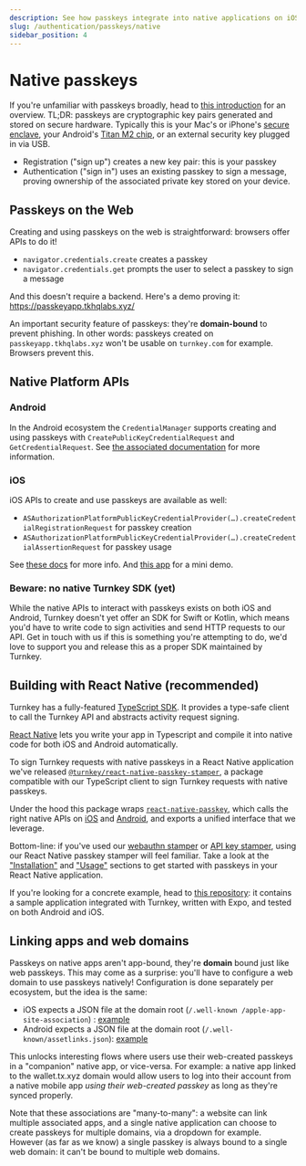 ```yaml
---
description: See how passkeys integrate into native applications on iOS and Android
slug: /authentication/passkeys/native
sidebar_position: 4
---
```


# Native passkeys

If you're unfamiliar with passkeys broadly, head to [this introduction](./introduction.md) for an overview. TL;DR: passkeys are cryptographic key pairs generated and stored on secure hardware. Typically this is your Mac's or iPhone's [secure enclave](https://support.apple.com/guide/security/secure-enclave-sec59b0b31ff/web), your Android's [Titan M2 chip](https://security.googleblog.com/2021/10/pixel-6-setting-new-standard-for-mobile.html), or an external security key plugged in via USB.

- Registration ("sign up") creates a new key pair: this is your passkey
- Authentication ("sign in") uses an existing passkey to sign a message, proving ownership of the associated private key stored on your device.

## Passkeys on the Web

Creating and using passkeys on the web is straightforward: browsers offer APIs to do it!

- `navigator.credentials.create` creates a passkey
- `navigator.credentials.get` prompts the user to select a passkey to sign a message

And this doesn't require a backend. Here's a demo proving it: https://passkeyapp.tkhqlabs.xyz/

An important security feature of passkeys: they're **domain-bound** to prevent phishing. In other words: passkeys created on `passkeyapp.tkhqlabs.xyz` won't be usable on `turnkey.com` for example. Browsers prevent this.

## Native Platform APIs

### Android

In the Android ecosystem the `CredentialManager` supports creating and using passkeys with `CreatePublicKeyCredentialRequest` and `GetCredentialRequest`. See [the associated documentation](https://developer.android.com/training/sign-in/passkeys#sign-in) for more information.

### iOS

iOS APIs to create and use passkeys are available as well:

- `ASAuthorizationPlatformPublicKeyCredentialProvider(…).createCredentialRegistrationRequest` for passkey creation
- `ASAuthorizationPlatformPublicKeyCredentialProvider(…).createCredentialAssertionRequest` for passkey usage

See [these docs](https://developer.apple.com/documentation/authenticationservices/asauthorizationplatformpublickeycredentialprovider) for more info. And [this app](https://github.com/r-n-o/shiny) for a mini demo.

### Beware: no native Turnkey SDK (yet)

While the native APIs to interact with passkeys exists on both iOS and Android, Turnkey doesn't yet offer an SDK for Swift or Kotlin, which means you'd have to write code to sign activities and send HTTP requests to our API. Get in touch with us if this is something you're attempting to do, we'd love to support you and release this as a proper SDK maintained by Turnkey.

## Building with React Native (recommended)

Turnkey has a fully-featured [TypeScript SDK](https://github.com/tkhq/sdk/). It provides a type-safe client to call the Turnkey API and abstracts activity request signing.

[React Native](https://reactnative.dev/) lets you write your app in Typescript and compile it into native code for both iOS and Android automatically.

To sign Turnkey requests with native passkeys in a React Native application we've released [`@turnkey/react-native-passkey-stamper`](https://www.npmjs.com/package/@turnkey/react-native-passkey-stamper), a package compatible with our TypeScript client to sign Turnkey requests with native passkeys.

Under the hood this package wraps [`react-native-passkey`](https://github.com/f-23/react-native-passkey), which calls the right native APIs on [iOS](https://github.com/f-23/react-native-passkey/blob/17184a1b1f6f3ac61e07aa784c9b64efb28b570e/ios/Passkey.swift#L29) and [Android](https://github.com/f-23/react-native-passkey/blob/17184a1b1f6f3ac61e07aa784c9b64efb28b570e/android/src/main/java/com/reactnativepasskey/PasskeyModule.kt#L30C44-L30C76), and exports a unified interface that we leverage.

Bottom-line: if you've used our [webauthn stamper](https://www.npmjs.com/package/@turnkey/webauthn-stamper) or [API key stamper](https://www.npmjs.com/package/@turnkey/api-key-stamper), using our React Native passkey stamper will feel familiar. Take a look at the ["Installation"](https://www.npmjs.com/package/@turnkey/react-native-passkey-stamper#installation) and ["Usage"](https://www.npmjs.com/package/@turnkey/react-native-passkey-stamper#usage) sections to get started with passkeys in your React Native application.

If you're looking for a concrete example, head to [this repository](https://github.com/r-n-o/passkeyapp): it contains a sample application integrated with Turnkey, written with Expo, and tested on both Android and iOS.

## Linking apps and web domains

Passkeys on native apps aren't app-bound, they're **domain** bound just like web passkeys. This may come as a surprise: you'll have to configure a web domain to use passkeys natively! Configuration is done separately per ecosystem, but the idea is the same:

- iOS expects a JSON file at the domain root (`/.well-known
/apple-app-site-association`) : [example](https://github.com/r-n-o/passkeyapp/blob/main/http/.well-known/apple-app-site-association)
- Android expects a JSON file at the domain root (`/.well-known/assetlinks.json`): [example](https://github.com/r-n-o/passkeyapp/blob/main/http/.well-known/assetlinks.json)

This unlocks interesting flows where users use their web-created passkeys in a "companion" native app, or vice-versa. For example: a native app linked to the wallet.tx.xyz domain would allow users to log into their account from a native mobile app _using their web-created passkey_ as long as they're synced properly.

Note that these associations are "many-to-many": a website can link multiple associated apps, and a single native application can choose to create passkeys for multiple domains, via a dropdown for example. However (as far as we know) a single passkey is always bound to a single web domain: it can't be bound to multiple web domains.
